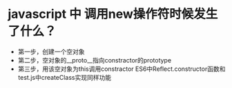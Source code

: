 # javascript 中 调用new操作符时候发生了什么？
* 第一步，创建一个空对象
* 第二步，空对象的__proto__指向constractor的prototype
* 第三步，用该空对象为this调用constractor
ES6中Reflect.constructor函数和test.js中createClass实现同样功能
